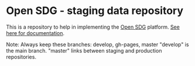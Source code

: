 # Open SDG - staging data repository

This is a repository to help in implementing the [Open SDG](https://github.com/open-sdg/open-sdg) platform. [See here for documentation](https://open-sdg.readthedocs.io).



Note: 
Always keep these branches: develop, gh-pages, master
"develop" is the main branch. 
"master" links between staging and production repositories.





